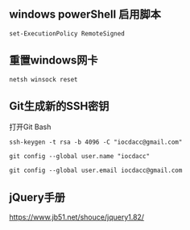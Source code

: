 ## windows powerShell 启用脚本

``` Batch
set-ExecutionPolicy RemoteSigned
```

## 重置windows网卡

``` Batch
netsh winsock reset
```

## Git生成新的SSH密钥
打开Git Bash
``` Batch
ssh-keygen -t rsa -b 4096 -C "iocdacc@gmail.com"

git config --global user.name "iocdacc"

git config --global user.email iocdacc@gmail.com
```

## jQuery手册

https://www.jb51.net/shouce/jquery1.82/

